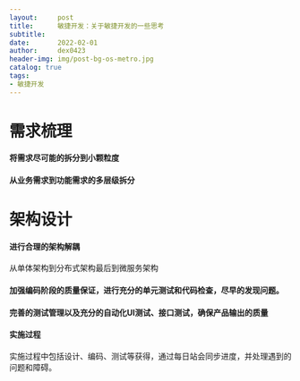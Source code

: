 ```yaml
---
layout:     post
title:      敏捷开发：关于敏捷开发的一些思考
subtitle:   
date:       2022-02-01
author:     dex0423
header-img: img/post-bg-os-metro.jpg
catalog: true
tags:
- 敏捷开发
---
```



# 需求梳理

#### 将需求尽可能的拆分到小颗粒度

#### 从业务需求到功能需求的多层级拆分


# 架构设计

#### 进行合理的架构解耦

从单体架构到分布式架构最后到微服务架构

#### 加强编码阶段的质量保证，进行充分的单元测试和代码检查，尽早的发现问题。

#### 完善的测试管理以及充分的自动化UI测试、接口测试，确保产品输出的质量

#### 实施过程

实施过程中包括设计、编码、测试等获得，通过每日站会同步进度，并处理遇到的问题和障碍。
